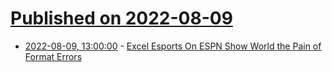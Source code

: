 # [Published on 2022-08-09](index.md)

* [2022-08-09, 13:00:00](https://tech.slashdot.org/story/22/08/09/0055253/excel-esports-on-espn-show-world-the-pain-of-format-errors?utm_source=rss1.0mainlinkanon&utm_medium=feed) - [Excel Esports On ESPN Show World the Pain of Format Errors](https://tech.slashdot.org/story/22/08/09/0055253/excel-esports-on-espn-show-world-the-pain-of-format-errors?utm_source=rss1.0mainlinkanon&utm_medium=feed)
